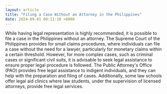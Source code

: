 ```yaml
---
layout: article
title: "Filing a Case Without an Attorney in the Philippines"
date: 2024-09-01 09:11:10 +0800
---
```


<p>While having legal representation is highly recommended, it is possible to file a case in the Philippines without an attorney. The Supreme Court of the Philippines provides for small claims procedures, where individuals can file a case without the need for a lawyer, particularly for monetary claims within a certain threshold. However, for more complex cases, such as criminal cases or significant civil suits, it is advisable to seek legal assistance to ensure proper legal procedure is followed. The Public Attorney's Office (PAO) provides free legal assistance to indigent individuals, and they can help with the preparation and filing of cases. Additionally, some law schools offer legal aid clinics where law students, under the supervision of licensed attorneys, provide free legal services.</p>